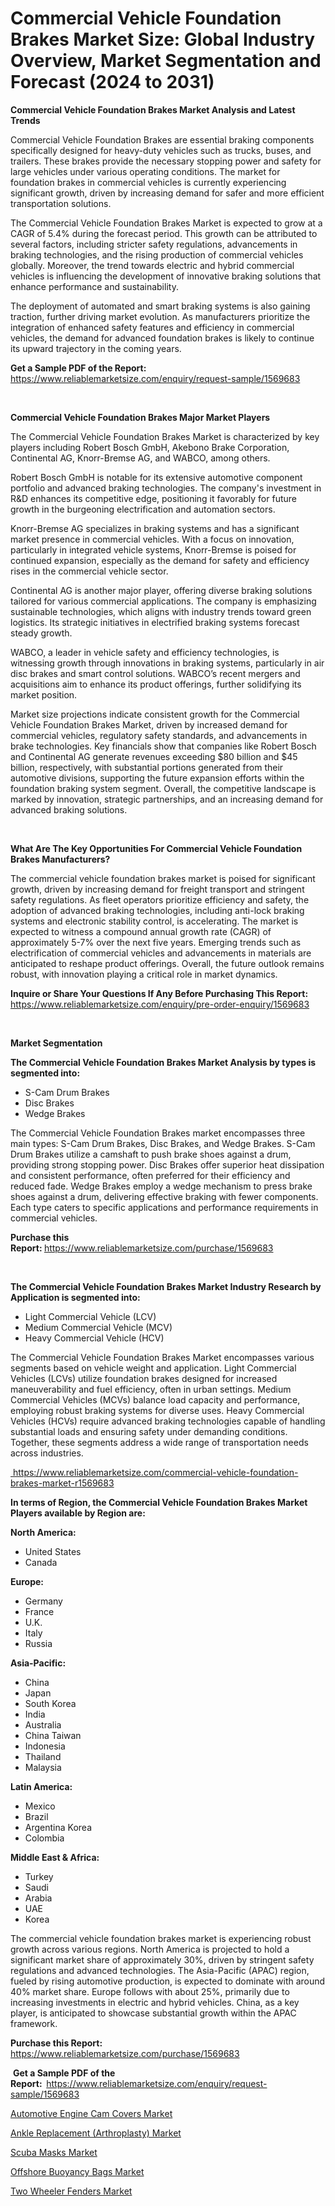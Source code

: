 <p><h1>Commercial Vehicle Foundation Brakes Market Size: Global Industry Overview, Market Segmentation and Forecast (2024 to 2031)</h1></p><p><strong>Commercial Vehicle Foundation Brakes Market Analysis and Latest Trends</strong></p>
<p><p>Commercial Vehicle Foundation Brakes are essential braking components specifically designed for heavy-duty vehicles such as trucks, buses, and trailers. These brakes provide the necessary stopping power and safety for large vehicles under various operating conditions. The market for foundation brakes in commercial vehicles is currently experiencing significant growth, driven by increasing demand for safer and more efficient transportation solutions.</p><p>The Commercial Vehicle Foundation Brakes Market is expected to grow at a CAGR of 5.4% during the forecast period. This growth can be attributed to several factors, including stricter safety regulations, advancements in braking technologies, and the rising production of commercial vehicles globally. Moreover, the trend towards electric and hybrid commercial vehicles is influencing the development of innovative braking solutions that enhance performance and sustainability. </p><p>The deployment of automated and smart braking systems is also gaining traction, further driving market evolution. As manufacturers prioritize the integration of enhanced safety features and efficiency in commercial vehicles, the demand for advanced foundation brakes is likely to continue its upward trajectory in the coming years.</p></p>
<p><strong>Get a Sample PDF of the Report:&nbsp;</strong> <a href="https://www.reliablemarketsize.com/enquiry/request-sample/1569683?utm_campaign=1349&utm_medium=2&utm_source=Github&utm_content=ia&utm_term=14102024&utm_id=commercial-vehicle-foundation-brakes">https://www.reliablemarketsize.com/enquiry/request-sample/1569683</a></p>
<p>&nbsp;</p>
<p><strong>Commercial Vehicle Foundation Brakes Major Market Players</strong></p>
<p><p>The Commercial Vehicle Foundation Brakes Market is characterized by key players including Robert Bosch GmbH, Akebono Brake Corporation, Continental AG, Knorr-Bremse AG, and WABCO, among others. </p><p>Robert Bosch GmbH is notable for its extensive automotive component portfolio and advanced braking technologies. The company's investment in R&D enhances its competitive edge, positioning it favorably for future growth in the burgeoning electrification and automation sectors. </p><p>Knorr-Bremse AG specializes in braking systems and has a significant market presence in commercial vehicles. With a focus on innovation, particularly in integrated vehicle systems, Knorr-Bremse is poised for continued expansion, especially as the demand for safety and efficiency rises in the commercial vehicle sector.</p><p>Continental AG is another major player, offering diverse braking solutions tailored for various commercial applications. The company is emphasizing sustainable technologies, which aligns with industry trends toward green logistics. Its strategic initiatives in electrified braking systems forecast steady growth.</p><p>WABCO, a leader in vehicle safety and efficiency technologies, is witnessing growth through innovations in braking systems, particularly in air disc brakes and smart control solutions. WABCO’s recent mergers and acquisitions aim to enhance its product offerings, further solidifying its market position.</p><p>Market size projections indicate consistent growth for the Commercial Vehicle Foundation Brakes Market, driven by increased demand for commercial vehicles, regulatory safety standards, and advancements in brake technologies. Key financials show that companies like Robert Bosch and Continental AG generate revenues exceeding $80 billion and $45 billion, respectively, with substantial portions generated from their automotive divisions, supporting the future expansion efforts within the foundation braking system segment. Overall, the competitive landscape is marked by innovation, strategic partnerships, and an increasing demand for advanced braking solutions.</p></p>
<p>&nbsp;</p>
<p><strong>What Are The Key Opportunities For Commercial Vehicle Foundation Brakes Manufacturers?</strong></p>
<p><p>The commercial vehicle foundation brakes market is poised for significant growth, driven by increasing demand for freight transport and stringent safety regulations. As fleet operators prioritize efficiency and safety, the adoption of advanced braking technologies, including anti-lock braking systems and electronic stability control, is accelerating. The market is expected to witness a compound annual growth rate (CAGR) of approximately 5-7% over the next five years. Emerging trends such as electrification of commercial vehicles and advancements in materials are anticipated to reshape product offerings. Overall, the future outlook remains robust, with innovation playing a critical role in market dynamics.</p></p>
<p><strong>Inquire or Share Your Questions If Any Before Purchasing This Report:</strong> <a href="https://www.reliablemarketsize.com/enquiry/pre-order-enquiry/1569683?utm_campaign=1349&utm_medium=2&utm_source=Github&utm_content=ia&utm_term=14102024&utm_id=commercial-vehicle-foundation-brakes">https://www.reliablemarketsize.com/enquiry/pre-order-enquiry/1569683</a></p>
<p>&nbsp;</p>
<p><strong>Market Segmentation</strong></p>
<p><strong>The Commercial Vehicle Foundation Brakes Market Analysis by types is segmented into:</strong></p>
<p><ul><li>S-Cam Drum Brakes</li><li>Disc Brakes</li><li>Wedge Brakes</li></ul></p>
<p><p>The Commercial Vehicle Foundation Brakes market encompasses three main types: S-Cam Drum Brakes, Disc Brakes, and Wedge Brakes. S-Cam Drum Brakes utilize a camshaft to push brake shoes against a drum, providing strong stopping power. Disc Brakes offer superior heat dissipation and consistent performance, often preferred for their efficiency and reduced fade. Wedge Brakes employ a wedge mechanism to press brake shoes against a drum, delivering effective braking with fewer components. Each type caters to specific applications and performance requirements in commercial vehicles.</p></p>
<p><strong>Purchase this Report:&nbsp;</strong><a href="https://www.reliablemarketsize.com/purchase/1569683?utm_campaign=1349&utm_medium=2&utm_source=Github&utm_content=ia&utm_term=14102024&utm_id=commercial-vehicle-foundation-brakes">https://www.reliablemarketsize.com/purchase/1569683</a></p>
<p>&nbsp;</p>
<p><strong>The Commercial Vehicle Foundation Brakes Market Industry Research by Application is segmented into:</strong></p>
<p><ul><li>Light Commercial Vehicle (LCV)</li><li>Medium Commercial Vehicle (MCV)</li><li>Heavy Commercial Vehicle (HCV)</li></ul></p>
<p><p>The Commercial Vehicle Foundation Brakes Market encompasses various segments based on vehicle weight and application. Light Commercial Vehicles (LCVs) utilize foundation brakes designed for increased maneuverability and fuel efficiency, often in urban settings. Medium Commercial Vehicles (MCVs) balance load capacity and performance, employing robust braking systems for diverse uses. Heavy Commercial Vehicles (HCVs) require advanced braking technologies capable of handling substantial loads and ensuring safety under demanding conditions. Together, these segments address a wide range of transportation needs across industries.</p></p>
<p><a href="https://www.reliablemarketsize.com/commercial-vehicle-foundation-brakes-market-r1569683?utm_campaign=1349&utm_medium=2&utm_source=Github&utm_content=ia&utm_term=14102024&utm_id=commercial-vehicle-foundation-brakes">&nbsp;https://www.reliablemarketsize.com/commercial-vehicle-foundation-brakes-market-r1569683</a></p>
<p><strong>In terms of Region, the Commercial Vehicle Foundation Brakes Market Players available by Region are:</strong></p>
<p>
    <p> <strong> North America: </strong>
        <ul>
            <li>United States</li>
            <li>Canada</li>
        </ul>
        </p> 
    <p> <strong> Europe: </strong>
        <ul>
            <li>Germany</li>
            <li>France</li>
            <li>U.K.</li>
            <li>Italy</li>
            <li>Russia</li>
        </ul>
        </p> 
    <p> <strong> Asia-Pacific: </strong>
        <ul>
            <li>China</li>
            <li>Japan</li>
            <li>South Korea</li>
            <li>India</li>
            <li>Australia</li>
            <li>China Taiwan</li>
            <li>Indonesia</li>
            <li>Thailand</li>
            <li>Malaysia</li>
        </ul>
        </p> 
    <p> <strong> Latin America: </strong>
        <ul>
            <li>Mexico</li>
            <li>Brazil</li>
            <li>Argentina Korea</li>
            <li>Colombia</li>
        </ul>
        </p> 
    <p> <strong> Middle East & Africa: </strong>
        <ul>
            <li>Turkey</li>
            <li>Saudi</li>
            <li>Arabia</li>
            <li>UAE</li>
            <li>Korea</li>
        </ul>
    </p>
    </p>
<p><p>The commercial vehicle foundation brakes market is experiencing robust growth across various regions. North America is projected to hold a significant market share of approximately 30%, driven by stringent safety regulations and advanced technologies. The Asia-Pacific (APAC) region, fueled by rising automotive production, is expected to dominate with around 40% market share. Europe follows with about 25%, primarily due to increasing investments in electric and hybrid vehicles. China, as a key player, is anticipated to showcase substantial growth within the APAC framework.</p></p>
<p><strong>Purchase this Report: </strong><a href="https://www.reliablemarketsize.com/purchase/1569683?utm_campaign=1349&utm_medium=2&utm_source=Github&utm_content=ia&utm_term=14102024&utm_id=commercial-vehicle-foundation-brakes">https://www.reliablemarketsize.com/purchase/1569683</a></p>
<p>&nbsp;<strong>Get a Sample PDF of the Report:&nbsp;&nbsp;</strong><a href="https://www.reliablemarketsize.com/enquiry/request-sample/1569683?utm_campaign=1349&utm_medium=2&utm_source=Github&utm_content=ia&utm_term=14102024&utm_id=commercial-vehicle-foundation-brakes">https://www.reliablemarketsize.com/enquiry/request-sample/1569683</a></p>
<p><strong></strong></p>
<p><p><a href="https://github.com/jeyspsang/Market-Research-Report-List-1/blob/main/automotive-engine-cam-covers-market.md?utm_campaign=1349&utm_medium=2&utm_source=Github&utm_content=ia&utm_term=14102024&utm_id=commercial-vehicle-foundation-brakes">Automotive Engine Cam Covers Market</a></p><p><a href="https://www.linkedin.com/pulse/ankle-replacement-arthroplasty-market-global-insights-sales-7nvyc?utm_campaign=1349&utm_medium=2&utm_source=Github&utm_content=ia&utm_term=14102024&utm_id=commercial-vehicle-foundation-brakes">Ankle Replacement (Arthroplasty) Market</a></p><p><a href="https://www.linkedin.com/pulse/pioneering-growth-analyzing-global-scuba-masks-market-dynamics-9lf2c?trk=public_post_embed_feed-article-content&utm_campaign=1349&utm_medium=2&utm_source=Github&utm_content=ia&utm_term=14102024&utm_id=commercial-vehicle-foundation-brakes">Scuba Masks Market</a></p><p><a href="https://www.linkedin.com/pulse/navigating-global-offshore-buoyancy-bags-market-landscape-trends-5fc3c?trk=public_post_embed_feed-article-content&utm_campaign=1349&utm_medium=2&utm_source=Github&utm_content=ia&utm_term=14102024&utm_id=commercial-vehicle-foundation-brakes">Offshore Buoyancy Bags Market</a></p><p><a href="https://github.com/gabrielleq8bung/Market-Research-Report-List-1/blob/main/two-wheeler-fenders-market.md?utm_campaign=1349&utm_medium=2&utm_source=Github&utm_content=ia&utm_term=14102024&utm_id=commercial-vehicle-foundation-brakes">Two Wheeler Fenders Market</a></p></p>
